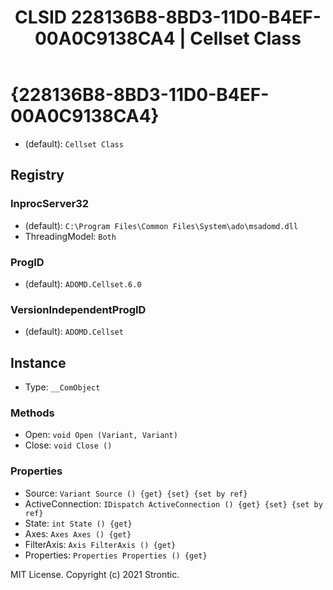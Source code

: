 ﻿---
title: "CLSID 228136B8-8BD3-11D0-B4EF-00A0C9138CA4 | Cellset Class"
excerpt: What is COM-Object CLSID 228136B8-8BD3-11D0-B4EF-00A0C9138CA4?
---

# {228136B8-8BD3-11D0-B4EF-00A0C9138CA4}

* (default): `Cellset Class`

## Registry


### InprocServer32

* (default): `C:\Program Files\Common Files\System\ado\msadomd.dll`
* ThreadingModel: `Both`

### ProgID

* (default): `ADOMD.Cellset.6.0`

### VersionIndependentProgID

* (default): `ADOMD.Cellset`

## Instance

* Type: `__ComObject`

### Methods

* Open: `void Open (Variant, Variant)`
* Close: `void Close ()`

### Properties

* Source: `Variant Source () {get} {set} {set by ref}`
* ActiveConnection: `IDispatch ActiveConnection () {get} {set} {set by ref}`
* State: `int State () {get} `
* Axes: `Axes Axes () {get} `
* FilterAxis: `Axis FilterAxis () {get} `
* Properties: `Properties Properties () {get} `

MIT License. Copyright (c) 2021 Strontic.


